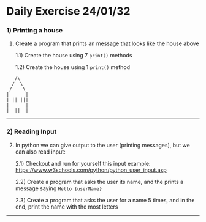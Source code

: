 # Daily Exercise 24/01/32

### 1) Printing a house


1) Create a program that prints an message that looks like the house above
	
	1.1) Create the house using 7 `print()` methods
	
	1.2) Create the house using 1 `print()` method

```
   /\
  /  \
 /    \
|      |
| || |||
|      |
|  ||  |
```

---

### 2) Reading Input

2) In python we can give output to the user (printing messages), but we can also read input:
	
	2.1) Checkout and run for yourself this input example: https://www.w3schools.com/python/python_user_input.asp
	
	2.2) Create a program that asks the user its name, and the prints a message saying `Hello {userName}`
	
	2.3) Create a program that asks the user for a name 5 times, and in the end, print the name with the most letters

---